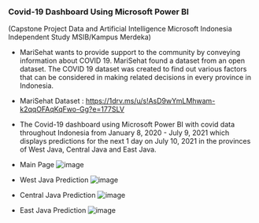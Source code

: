 ### Covid-19 Dashboard Using Microsoft Power BI ###
(Capstone Project Data and Artificial Intelligence Microsoft Indonesia Independent Study MSIB/Kampus Merdeka) 

* MariSehat wants to provide support to the community by conveying information about COVID 19. MariSehat found a dataset from an open dataset. The COVID 19 dataset was created to find out various factors that can be considered in making related decisions in every province in Indonesia.

* MariSehat Dataset : https://1drv.ms/u/s!AsD9wYmLMhwam-k2qqOFAqKqFwo-Gg?e=177SLV

* The Covid-19 dashboard using Microsoft Power BI with covid data throughout Indonesia from January 8, 2020 - July 9, 2021 which displays predictions for the next 1 day on July 10, 2021 in the provinces of West Java, Central Java and East Java.

* Main Page 
![image](https://user-images.githubusercontent.com/91950433/218232343-a4d1bf5f-d080-4c3a-9998-3129bfd69c20.png)

* West Java Prediction
![image](https://user-images.githubusercontent.com/91950433/218232486-0163d21f-d971-4347-82b5-9e6d165a8aea.png)

* Central Java Prediction
![image](https://user-images.githubusercontent.com/91950433/218232504-dfc968c2-4ff6-4e16-9246-20496a822bb2.png)

* East Java Prediction
![image](https://user-images.githubusercontent.com/91950433/218232635-03dd31b0-4b69-4f66-a00c-ccccc0c8ae4d.png)







